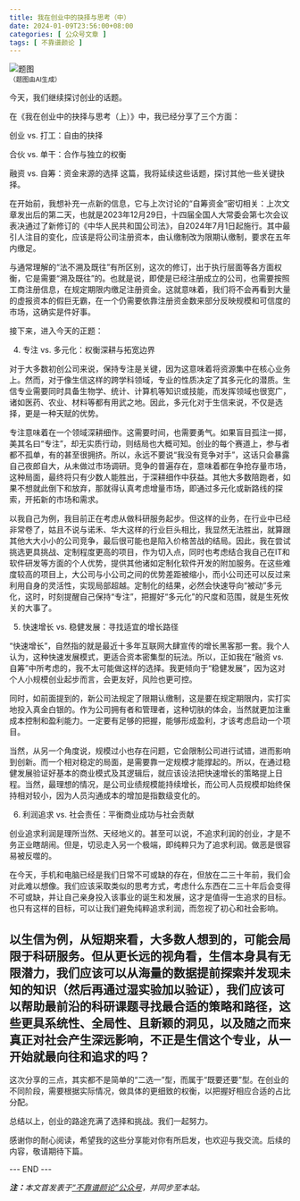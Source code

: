 ```yaml
---
title: 我在创业中的抉择与思考（中）
date: 2024-01-09T23:56:00+08:00
categories: [ 公众号文章 ]
tags: [ 不靠谱颜论 ]
---
```


<div class="p-3 text-center">
  <img class="img-fluid" src="/images/2024/0109/01.png" alt="题图" style="max-width:640px">
  <div><small>（题图由AI生成）</small></div>
</div>

今天，我们继续探讨创业的话题。

在《我在创业中的抉择与思考（上）》中，我已经分享了三个方面：

创业 vs. 打工：自由的抉择

合伙 vs. 单干：合作与独立的权衡

融资 vs. 自筹：资金来源的选择
这篇，我将延续这些话题，探讨其他一些关键抉择。

在开始前，我想补充一点新的信息，它与上次讨论的“自筹资金”密切相关：上次文章发出后的第二天，也就是2023年12月29日，十四届全国人大常委会第七次会议表决通过了新修订的《中华人民共和国公司法》，自2024年7月1日起施行。其中最引人注目的变化，应该是将公司注册资本，由认缴制改为限期认缴制，要求在五年内缴足。

与通常理解的“法不溯及既往”有所区别，这次的修订，出于执行层面等各方面权衡，它是需要“溯及既往”的。也就是说，即使是已经注册成立的公司，也需要按照工商注册信息，在规定期限内缴足注册资金。这就意味着，我们将不会再看到大量的虚报资本的假巨无霸，在一个仍需要依靠注册资金数来部分反映规模和可信度的市场，这确实是件好事。

接下来，进入今天的正题：

4. 专注 vs. 多元化：权衡深耕与拓宽边界

对于大多数初创公司来说，保持专注是关键，因为这意味着将资源集中在核心业务上。然而，对于像生信这样的跨学科领域，专业的性质决定了其多元化的潜质。生信专业需要同时具备生物学、统计、计算机等知识或技能，而发挥领域也很宽广，诸如医药、农业、材料等都有用武之地。因此，多元化对于生信来说，不仅是选择，更是一种天赋的优势。

专注意味着在一个领域深耕细作。这需要时间，也需要勇气。如果盲目孤注一掷，美其名曰“专注”，却无实质行动，则结局也大概可知。创业的每个赛道上，参与者都不孤单，有的甚至很拥挤。所以，永远不要说“我没有竞争对手”，这话只会暴露自己夜郎自大，从未做过市场调研。竞争的普遍存在，意味着都在争抢存量市场，这种局面，最终将只有少数人能胜出，于深耕细作中获益。其他大多数陪跑者，如果不想就此倒下和放弃，那就得认真考虑增量市场，即通过多元化或新路线的探索，开拓新的市场和需求。

以我自己为例，我目前正在考虑从做科研服务起步。但这样的业务，在行业中已经非常卷了，姑且不说与诺禾、华大这样的行业巨头相比，我显然无法胜出，就算跟其他大大小小的公司竞争，最后很可能也是陷入价格苦战的结局。因此，我在尝试挑选更具挑战、定制程度更高的项目，作为切入点，同时也考虑结合我自己在IT和软件研发等方面的个人优势，提供其他诸如定制化软件开发的附加服务。在这些难度较高的项目上，大公司与小公司之间的优势差距被缩小，而小公司还可以反过来利用自身的灵活性，实现局部超越。定制化的结果，必然会快速导向“被动”多元化，这时，时刻提醒自己保持“专注”，把握好“多元化”的尺度和范围，就是生死攸关的大事了。

5. 快速增长 vs. 稳健发展：寻找适宜的增长路径

“快速增长”，自然指的就是最近十多年互联网大肆宣传的增长黑客那一套。我个人认为，这种快速发展模式，更适合资本密集型的玩法。所以，正如我在“融资 vs. 自筹”中所考虑的，我不太可能做这样的选择。我更倾向于“稳健发展”，因为这对个人小规模创业起步而言，会更友好，风险也更可控。

同时，如前面提到的，新公司法规定了限期认缴制，这是要在规定期限内，实打实地投入真金白银的。作为公司拥有者和管理者，这种切肤的体会，当然就更加注重成本控制和盈利能力。一定要有足够的把握，能够形成盈利，才该考虑启动一个项目。

当然，从另一个角度说，规模过小也存在问题，它会限制公司进行试错，进而影响到创新。而一个相对稳定的局面，是需要靠一定规模才能撑起的。所以，在通过稳健发展验证好基本的商业模式及其逻辑后，就应该设法把快速增长的策略提上日程。当然，最理想的情况，是公司业绩规模能持续增长，而公司人员规模却始终保持相对较小，因为人员沟通成本的增加是指数级变化的。

6. 利润追求 vs. 社会责任：平衡商业成功与社会贡献

创业追求利润是理所当然、天经地义的。甚至可以说，不追求利润的创业，才是不务正业瞎胡闹。但是，切忌走入另一个极端，即纯粹只为了追求利润。做恶是很容易被反噬的。

在今天，手机和电脑已经是我们日常不可或缺的存在，但放在二三十年前，我们会对此难以想像。我们应该采取类似的思考方式，考虑什么东西在二三十年后会变得不可或缺，并让自己亲身投入该事业的诞生和发展，这才是值得一生追求的目标。也只有这样的目标，可以让我们避免纯粹追求利润，而忽视了初心和社会影响。

以生信为例，从短期来看，大多数人想到的，可能会局限于科研服务。但从更长远的视角看，生信本身具有无限潜力，我们应该可以从海量的数据提前探索并发现未知的知识（然后再通过湿实验加以验证），我们应该可以帮助最前沿的科研课题寻找最合适的策略和路径，这些更具系统性、全局性、且新颖的洞见，以及随之而来真正对社会产生深远影响，不正是生信这个专业，从一开始就最向往和追求的吗？
-----

这次分享的三点，其实都不是简单的“二选一”型，而属于“既要还要”型。在创业的不同阶段，需要根据实际情况，做具体的更细致的权衡，以把握好相应合适的占比分配。

总结以上，创业的路途充满了选择和挑战。我们一起努力。

感谢你的耐心阅读，希望我的这些分享能对你有所启发，也欢迎与我交流。后续的内容，敬请期待下篇。

<div class="p-5 text-center">--- END ---</div>

<i><b>注：</b>本文首发表于[“不靠谱颜论”公众号](https://mp.weixin.qq.com/s/v6VR799wMCtSlgi4tmtSCg)，并同步至本站。</i>
